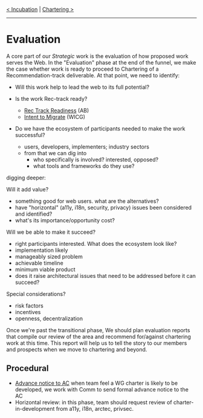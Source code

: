 [< Incubation](2.Incubation.md) | [Chartering >](4.Chartering.md)

---


# Evaluation

A core part of our *Strategic* work is the evaluation of how proposed
work serves the Web. In the "Evaluation" phase at the end of the funnel,
we make the case whether work is ready to proceed to Chartering of a Recommendation-track deliverable. At that
point, we need to identify:

* Will this work help to lead the web to its full potential?

* Is the work Rec-track ready?
  * [Rec Track Readiness](https://www.w3.org/Guide/standards-track/) (AB)
  * [Intent to Migrate](https://wicg.github.io/admin/intent-to-migrate.html) (WICG)
  
* Do we have the ecosystem of participants needed to make the work successful?
  * users, developers, implementers; industry sectors
  * from that we can dig into
    * who specifically is involved? interested, opposed?
    * what tools and frameworks do they use?

digging deeper:

Will it add value?
* something good for web users. what are the alternatives?
* have "horizontal" (a11y, i18n, security, privacy) issues been considered and identified?
* what's its importance/opportunity cost?

Will we be able to make it succeed?
* right participants interested. What does the ecosystem look like?
* implementation likely
* manageably sized problem
* achievable timeline
* minimum viable product
* does it raise architectural issues that need to be addressed before it can succeed?

Special considerations?
* risk factors
* incentives
* openness, decentralization

Once we're past the transitional phase, We should plan evaluation
reports that compile our review of the area and recommend for/against
chartering work at this time. This report will help us to tell the story
to our members and prospects when we move to chartering and beyond.

## Procedural

* [Advance notice to AC](https://www.w3.org/2015/Process-20150901/#WGCharterDevelopment) when team feel a WG charter is likely to be developed, we work with Comm to send formal advance notice to the AC 
* Horizontal review: in this phase, team should request review of charter-in-development from a11y, i18n, arctec, privsec.
